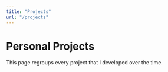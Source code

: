 ```yaml
---
title: "Projects"
url: "/projects"
---
```


# Personal Projects

This page regroups every project that I developed over the time.

